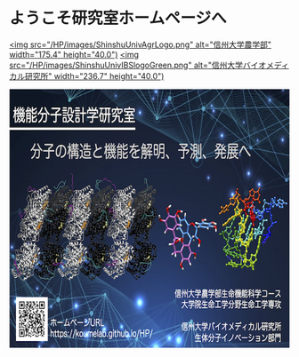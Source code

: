 # ようこそ研究室ホームページへ

<a href="https://www.shinshu-u.ac.jp/faculty/agriculture/"><img src="/HP/images/ShinshuUnivAgrLogo.png" alt="信州大学農学部" width="175.4" height="40.0")</a> <a href="https://www.shinshu-u.ac.jp/institution/ibs/"><img src="/HP/images/ShinshuUnivIBSlogoGreen.png" alt="信州大学バイオメディカル研究所" width="236.7" height="40.0")</a>

<a href="https://koumelab.github.io/HP/#!home.md"><img src="/HP/images/HPlabIndex_20200821.png" alt="信州大学農学部機能分子設計学研究室HP" width="700.2" height="465.7"></a>

